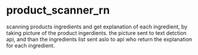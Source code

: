 # product_scanner_rn
scanning products ingredients and get explanation of each ingredient,
by taking picture of the product ingerdients.
the picture sent to text detction api,
and than the ingredients list sent aslo to api who return the explanation for each ingredient.
